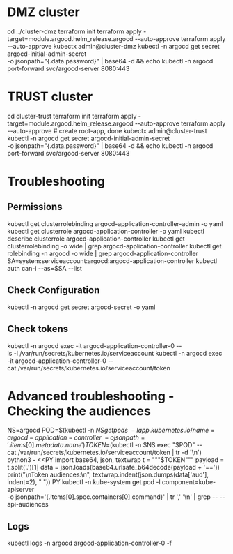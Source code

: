 # DMZ cluster

cd ../cluster-dmz
terraform init
terraform apply -target=module.argocd.helm_release.argocd --auto-approve
terraform apply --auto-approve
kubectx admin@cluster-dmz
kubectl -n argocd get secret argocd-initial-admin-secret \
 -o jsonpath="{.data.password}" | base64 -d && echo
kubectl -n argocd port-forward svc/argocd-server 8080:443

# TRUST cluster

cd cluster-trust
terraform init
terraform apply -target=module.argocd.helm_release.argocd --auto-approve
terraform apply --auto-approve # create root-app, done
kubectx admin@cluster-trust
kubectl -n argocd get secret argocd-initial-admin-secret \
 -o jsonpath="{.data.password}" | base64 -d && echo
kubectl -n argocd port-forward svc/argocd-server 8080:443

# Troubleshooting

## Permissions

kubectl get clusterrolebinding argocd-application-controller-admin -o yaml
kubectl get clusterrole argocd-application-controller -o yaml
kubectl describe clusterrole argocd-application-controller
kubectl get clusterrolebinding -o wide | grep argocd-application-controller
kubectl get rolebinding -n argocd -o wide | grep argocd-application-controller
SA=system:serviceaccount:argocd:argocd-application-controller
kubectl auth can-i --as=$SA --list

## Check Configuration

kubectl -n argocd get secret argocd-secret -o yaml

## Check tokens

kubectl -n argocd exec -it argocd-application-controller-0 -- \
 ls -l /var/run/secrets/kubernetes.io/serviceaccount
kubectl -n argocd exec -it argocd-application-controller-0 -- \
 cat /var/run/secrets/kubernetes.io/serviceaccount/token

# Advanced troubleshooting - Checking the audiences

NS=argocd
POD=$(kubectl -n $NS get pods \
      -l app.kubernetes.io/name=argocd-application-controller \
      -o jsonpath='{.items[0].metadata.name}')
TOKEN=$(kubectl -n $NS exec "$POD" -- \
 cat /var/run/secrets/kubernetes.io/serviceaccount/token | tr -d '\n')
python3 - <<PY
import base64, json, textwrap
t = """$TOKEN"""
payload = t.split('.')[1]
data = json.loads(base64.urlsafe_b64decode(payload + '=='))
print("\nToken audiences:\n", textwrap.indent(json.dumps(data['aud'], indent=2), " "))
PY
kubectl -n kube-system get pod -l component=kube-apiserver \
 -o jsonpath='{.items[0].spec.containers[0].command}' | tr ',' '\n' |
grep -- --api-audiences

## Logs

kubectl logs -n argocd argocd-application-controller-0 -f
